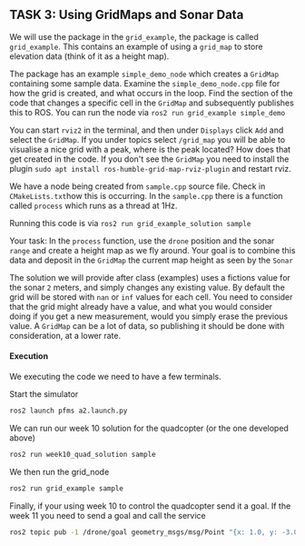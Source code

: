 TASK 3: Using GridMaps and Sonar Data
----------------------------

We will use the package in the `grid_example`, the package is called `grid_example`. This contains  an example of using a `grid_map` to store elevation data (think of it as a height map). 

The package has an example `simple_demo_node` which creates a `GridMap` containing some sample data. Examine the `simple_demo_node.cpp` file for how the grid is created, and what occurs in the loop. Find the section of the code that changes a specific cell in the `GridMap` and subsequently publishes this to ROS.  You can run the node via `ros2 run grid_example simple_demo`

You can start `rviz2` in the terminal, and then under `Displays` click `Add` and select the `GridMap`. If you under topics select `/grid_map` you will be able to visualise a nice grid with a peak, where is the peak located? How does that get created in the code. If you don't see the `GridMap` you need to install the plugin `sudo apt install ros-humble-grid-map-rviz-plugin`  and restart rviz.

We have a node being created from `sample.cpp` source file. Check in `CMakeLists.txt`how this is occurring. In the `sample.cpp` there is a function called `process` which runs as a thread at 1Hz. 

Running this code is via `ros2 run grid_example_solution sample`

Your task: In the `process` function, use the `drone` position and the sonar `range` and create a height map as we fly around. Your goal is to combine this data and deposit in the `GridMap` the current map height as seen by the `Sonar` 

The solution we will provide after class (examples) uses a fictions value for the sonar `2`  meters, and simply changes any existing value. By default the grid will be stored with `nan` or `inf` values for each cell. You need to consider that the grid might already have a value, and what you would consider doing if you get a new measurement, would you simply erase the previous value. A `GridMap` can be a lot of data, so publishing it should be done with consideration, at a lower rate.

#### Execution

We executing the code we need to have a few terminals.

Start the simulator

```bash
ros2 launch pfms a2.launch.py
```

We can run our week 10 solution for the quadcopter (or the one developed above)

```bash
ros2 run week10_quad_solution sample
```

We then run the grid_node

```bash
ros2 run grid_example sample
```

Finally, if your using week 10 to control the quadcopter send it a goal. If the week 11 you need to send a goal and call the service

```bash
ros2 topic pub -1 /drone/goal geometry_msgs/msg/Point "{x: 1.0, y: -3.0, z: 4.0}"
```